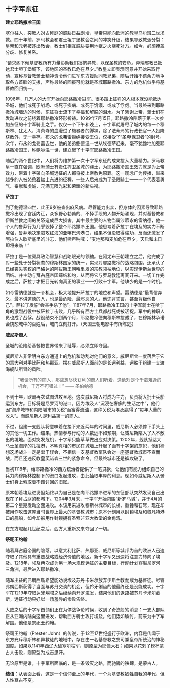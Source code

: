 ## 十字军东征 ##

**建立耶路撒冷王国**

塞尔柱人，突厥人对占拜庭的威胁日益剧增，皇帝只能向欧洲的教皇乌尔班二世求救。四十年前，罗马教会和君士坦丁堡教会之间的冲突升级，结果导致教派分裂：皇帝和元老被逐出教会，教士们相互威胁要用地狱之火烧死对方。如今，必须掩盖分歧、修复关系。

“请求阁下倾基督教所有力量协助我们抵抗异教，以保圣教的安危。异端邪教已抵达君士坦丁堡城下，该地区的圣教已危在旦夕。”教皇立即表示同意并开始采取行动，宣称基督教骑士精神责令他们进军东方援助同教兄弟，随后开始不遗余力地争取各方首脑的支援，声称最终的回报可能就是圣城耶路撒冷。东方的危机似乎将基督教回归统一。

1096年，几万人的大军开始向耶路撒冷进军。很多踏上征程的人根本就没能抵达圣城，他们或死于战场、或死于疾病、或死于饥饿、或成了俘虏。当最终来到耶路撒冷城墙边的时候，东征将士流下了幸福和解脱的泪水。为了感谢上帝，骑士们在发动进攻之前绕着耶路撒冷环形祈祷。1099年7月15日，耶路撒冷陷落于第一次参加东征的十字军骑士之手。仅仅一个下午和晚上，十字军就屠尽了城内的每一个穆斯林、犹太人，清真寺的血漫过了施暴者的脚裸，除了法蒂玛的行政长官一人投降获赦外，无一幸存。布永的戈弗雷拒绝接受王位，仅接受了“圣墓保卫者”的封号。次年，布永的戈弗雷去世，他的弟弟鲍德温一世从埃德萨赶来，毫不犹豫地加冕耶路撒冷国王，称鲍尔温一世，建立起了十字军耶路撒冷王国。

随后的两个世纪中，人们将为维护第一次十字军东征的成果投入大量精力。罗马教皇一直在强调，欧洲骑士有责任捍卫圣城的疆土，为耶路撒冷国王效力就是为上帝效力，带着十字架向圣城远征的人都将被上帝赦免原罪。这一观念广为传播，越来越多的人被怂恿着踏上东进的征程，一些人后来成为了圣殿骑士——一个代表着勇气、奉献和虔诚，充满无限光彩和荣耀的新头衔。

**萨拉丁** 

到了鲍德温四世，此王9岁被查出麻风病。尽管能力出众，但身体的因素导致耶路撒冷出现了宫廷内讧，众多野心勃勃的、不择手段的人物开始涌现，并对基督教和伊斯兰教之间的关系造成巨大损害。其中最主要的人物当属沙蒂永的雷纳德，他一个人的鲁莽行为几乎毁掉了整个耶路撒冷王国。他思考着萨拉丁在埃及的实力不断增强，鲁莽地决定进攻红海的亚喀巴湾港口，结果不但没取得成功，反而还激发了阿拉伯人歇斯底里的斗志，他们嘶声呐喊：“麦地那和麦加危在旦夕，天启和末日即将来临！”

萨拉丁是一位颇具政治智慧和战略眼光的领袖。在阿尤布王朝建立之后，他完成了对一些处于分裂状态的穆斯林国家的统一，实现对耶路撒冷的战略包围，还承认了已经丧失实权的巴格达的阿拔斯王朝哈里发的宗教领袖地位，以实现伊斯兰世界的团结。并主动与拜占庭帝国缔结和约，从而将它与罗马教廷离间开来。一切工作完成之后，萨拉丁才把目光转向真正的事业——打败十字军。他缺少的是一个时机。

如今雷纳德就是一个机会，极大地提升萨拉丁的地位和声望。雷纳德是“最背信弃义、最不讲道德的人，也是最危险、最邪恶的人。他违背誓言，甚至背叛他自己”。萨拉丁发誓“会亲手杀了他”。1187年7月，耶路撒冷王国的十字军骑士在哈丁角的激烈战役中被萨拉丁击败，几乎所有西方士兵都战死或被活捉。军中的神职人员也成了战俘。战役结束不到两个月，耶路撒冷便向穆斯林投诚了，在穆斯林承诺会饶恕城中的百姓后，城门立刻打开。（天国王朝电影中有所陈述）

**威尼斯商人**

圣城的沦陷给基督教世界带来了耻辱，必须立即夺回。

威尼斯人非常明白东方通道上的危机和动乱对他们的意义。威尼斯曾一度落后于它的意大利对手比萨和热那亚。摆在威尼斯人面前的是长远利益，远胜于组建一支渡海舰队所冒的风险。

> “我请所有的商人，那些想尽快获利的商人们听着，这绝对是个千载难逢的机会，千万不可错过！” —— 圣伯纳德

不到十年，欧洲再次试图进攻圣地。这次威尼斯人将成为主力，负责将大批士兵船运到东方。目标将是尼罗河的港口。因为埃及人“沉浸在奢侈的生活之中”，他们因“海岸城市和内陆城市的关税”而富得流油，这种关税为埃及赢得了“每年大量的收入”。而威尼斯人是利益第一的商人。

不过，组建一支舰队将意味着在接下来近两年的时间里，威尼斯人必须停下手头上的其他一切工作。结果，热情参与行动的人数远不如预期，让威尼斯陷入了入不敷出的境地。面对突发危机，十字军只能草草做出应对决策。1202年，舰队抵达大马士革海岸的扎拉港，不明真相的市民在城墙上升起了画有十字架的旗帜，他们猜想这场战斗一定是出于误会，不相信一支基督教军队会对一座基督教城市不宣而战，而且还违反教皇英诺森三世的紧急命令。但最终城市还是被攻破了。

当初1118年，给耶路撒冷的西方统治者提供了一笔贷款，让他们有能力组织自己的兵力向穆斯林控制下的港口发起进攻，由此抽取丰厚的利息。现如今威尼斯人从骑士们身上索取着不该讨回的旧账。

原本朝着埃及进发但始终以为自己是在向耶路撒冷进军的东征部队突然发现自己出现在了拜占庭的都城下。1204年3月末，十字军开始包围“新罗马城”，并于4月的第二个星期发动全面进攻。本该用来进攻穆斯林城市的长梯、重锤和石弩，现在却被用作攻击这座当时世界上最大的基督教城市；原本计划用以封锁埃及和黎凡特港口的舰船，如今却被用作封锁拥有圣索非亚大教堂的金角湾。

在东方崛起几世纪之后，西方人重新又来夺回了一切。

**祭祀王约翰**

随着拜占庭帝国的陷落，以意大利比萨、热那亚、威尼斯等城邦为首的欧洲人迅速夺取了其他具有重要战略或经济价值的地区。新十字军又迅速将注意力转向了埃及。1218年，埃及再次成为另一场大规模远征的主要目标，行动计划穿越尼罗河三角洲，最后进入耶路撒冷。

随军出征的弗朗西斯希望能劝说埃及苏丹卡米尔放弃伊斯兰教而成为基督徒。尽管弗朗西斯获得了当面与苏丹交谈的机会，但伶牙俐齿的他最终还是没能成功。十字军在1219年夺取达米埃塔之后继续向开罗进发，结果他们的退路被苏丹卡米尔截断，远征行动只好以一场羞辱的惨败告终。

大败之后的十字军首领们正在为停战争论时候，收到了奇迹般的消息：一支大部队正从亚洲内陆向这里进发，帮助西方骑士攻打埃及。他们势如破竹，前来为十字军解围。他便是祭祀王约翰。

祭司王约翰（Prester John）的传说，于12至17世纪盛行于欧洲，内容是传闻于东方充斥穆斯林和异教徒的地域中，存在由一名基督教之祭司兼皇帝所统治的神秘国度。如果以1141年西辽大破塞尔柱军，则原型为耶侓大石；如果以花剌子模杯蒙古人击败，则原型为成吉思汗。

无论原型是谁，十字军所面临的，是一条毁灭之路，而驰骋的铁蹄，是蒙古人。

**结语**：从表面上看，这是一个信仰至上的年代，一个为基督教牺牲自我的年代，但人性亘古不变。